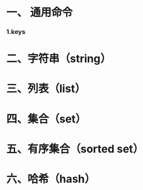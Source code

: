 # 一、 通用命令
### 1.keys

# 二、字符串（string）

# 三、列表（list）

# 四、集合（set）

# 五、有序集合（sorted set）

# 六、哈希（hash）
